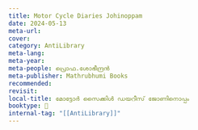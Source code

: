 ```yaml
---
title: Motor Cycle Diaries Johinoppam
date: 2024-05-13
meta-url: 
cover: 
category: AntiLibrary
meta-lang: 
meta-year: 
meta-people: പ്രൊഫ.ശോഭീന്ദ്രൻ
meta-publisher: Mathrubhumi Books
recommended: 
revisit: 
local-title: മോട്ടോർ സൈക്കിൾ ഡയറീസ് ജോണിനൊപ്പം
booktype: 📖
internal-tag: "[[AntiLibrary]]"
---
```


